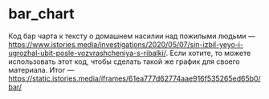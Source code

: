 # bar_chart
Код бар чарта к тексту о домашнем насилии над пожилыми людьми — https://www.istories.media/investigations/2020/05/07/sin-izbil-yeyo-i-ugrozhal-ubit-posle-vozvrashcheniya-s-ribalki/. Если хотите, то можете использовать этот код, чтобы сделать такой же график для своего материала.
Итог — https://static.istories.media/iframes/61ea777d62774aae916f535265ed65b0/bar/
